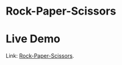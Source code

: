 # Rock-Paper-Scissors

# Live Demo
Link: [Rock-Paper-Scissors](https://rockpaperscissorsnishck.netlify.app/).
